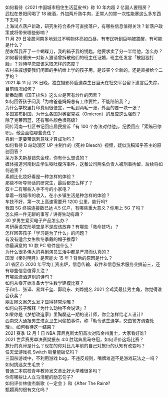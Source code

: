 如何看待《2021 中国城市租住生活蓝皮书》称 10 年内超 2 亿国人要租房？  
武松在景阳冈喝了 18 碗酒，外加两斤熟牛肉，正常人的胃一次性能塞这么多东西下去吗？  
上海试点落户新政，研究生符合条件可直接落户，有哪些信息值得关注？新落户政策或将带来哪些影响？  
11 月 29 日凌晨河南多地划过不明物体亮如白昼，有市民听到巨响被震醒，有可能是什么？  
朋友帮我开了一个蝴蝶刀，我的箱子我的钥匙，他要求卖了分一半给他，怎么办？  
如何看待重庆一对新人邀请曾拆散他们的班主任证婚，班主任发言「被狠狠打脸」？对待早恋应该采取怎样的态度？  
农村亲戚想要我们闲置的手机给上学的孩子用，是该买个全新的，还是直接给个二手的？  
2021 年 11 月 28 日晚，独立摄影师鹿道森生日当天在社交平台留下遗言后失踪，目前情况如何？  
新番动画《国王排名》这么火是否有炒作的因素？  
如何回答孩子问我「为啥爸爸妈妈总有工作要忙，不能陪陪我？」  
为什么学校里打印费用很便宜，一毛到两毛一张，外面的要一块一张？  
多国宣布封国，为什么各国对奥密克戎（Omicron）的反应这么强烈？  
除了克莱因蓝，还有哪些颜色很高级?  
网传河南一社区书记回应居民投诉「有 100 个办法对付他」，纪委回应「索贿已停职」，他会面临哪些责任？  
喜剧一定要带讽刺意味才算成功吗？  
如何看待 B 站动漫区 UP 主制作的《死神 Bleach》视频，疑似洗稿知乎答主的原创回答？  
莱万多夫斯基错失金球，你有什么想说的？  
媒体报道河南封丘学生呕吐腹泻事件，送餐公司两名负责人被刑事拘留，后续将如何追责？  
素颜比化妆好看是一种怎样的体验？  
那些不听导师话的研究生，最后都怎么样了？  
双十二有哪些入手不亏的小家电？  
拿着一线城市的收入，在小乡镇生活是种怎样的体验？  
车技不好，第一次上高速需要开 1200 公里，能行吗?  
我国 5G 终端连接数已达 4.5 亿户，有哪些重大意义？你用上 5G 了吗？  
怎么把一件无聊的事写 / 讲得生动有趣？  
30 岁男生爱买电子产品怎么办？  
考研英语完形填空是不是应该放弃？有哪些「救命技巧」？  
怎样回答孩子「学习是为了什么」的问题？  
有没有适合女生秋冬季戴的帽子推荐?  
你最满意的 10 款 PC 软件是什么？  
为什么很多伟大的喜剧演员生活中都是严肃而认真的？  
国漫《秦时明月》是否能火 15 年？背后的原因是什么？  
31 省区市 2020 年平均工资出炉，信息传输、软件和信息技术服务业排前三，还有哪些信息值得关注？  
有哪些潇洒道别的诗句？  
如何从零开始准备大学生数学建模比赛？  
于和伟、张译、易烊千玺、郭晓东、刘烨提名 2021 金鸡奖最佳男主角，你觉得谁会获奖？  
朋友圈文案怎么发才显得非常沙雕？  
如何向孩子解释「为什么动物不会说话」?  
如果你是《梦想改造家》里陶磊这一期的设计师，你会怎样给老人设计?  
西南交大通报男生进女卫生间偷拍事件，称「勒令该生退学，交由警方调查处理」，如何看待这一结果？  
2021 赛季 12 月 1 日 NBA 菲尼克斯太阳首次对阵金州勇士，大家看好谁?  
2021 世乒赛男单决赛樊振东 4:0 胜瑞典黑马夺冠，如何评价这场比赛？  
旅行的真谛是什么？现在的你对比几年前的自己对旅行的认知有改变吗？  
任天堂游戏机 Switch 销量能破亿吗？  
三国杀游戏中，不利用游戏 bug，不违反规则，嘴牌难道不是游戏玩法之一吗？  
如何挑选女生毛衣？  
普通二本院校青年教师发文章比好大学难很多吗？  
你有哪些让人立马清醒的励志句子?  
如何评价林俊杰新歌《一定会 》和《After The Rain》?  
甄嬛真的很有文化吗？  
